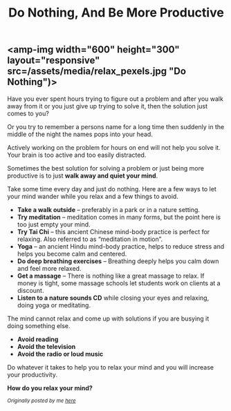 ﻿---
layout: post
title: Do Nothing, And Be More Productive
---

<amp-img width="600" height="300" layout="responsive" src=/assets/media/relax_pexels.jpg "Do Nothing")></amp-img>
---

<div class="message">
Have you ever spent hours trying to figure out a problem and after you walk away from it or you just give up trying to solve it, then the solution just comes to you?</div>

Or you try to remember a persons name for a long time then suddenly in the middle of the night the names pops into your head.

Actively working on the problem for hours on end will not help you solve it. Your brain is too active and too easily distracted.

Sometimes the best solution for solving a problem or just being more productive is to just <strong>walk away and quiet your mind</strong>.

Take some time every day and just do nothing. Here are a few ways to let your mind wander while you relax and a few things to avoid.

* <strong>Take a walk outside</strong> – preferably in a park or in a nature setting.
* <strong>Try meditation</strong> – meditation comes in many forms, but the point here is too just empty your mind.
* <strong>Try Tai Chi</strong> – this ancient Chinese mind-body practice is perfect for relaxing. Also referred to as “meditation in motion”.
* <strong>Yoga</strong> – an ancient Hindu mind-body practice, helps to reduce stress and helps you become calm and centered.
* <strong>Do deep breathing exercises</strong> – Breathing deeply helps you calm down and feel more relaxed.
* <strong>Get a massage</strong> – There is nothing like a great massage to relax. If money is tight, some massage schools let students work on clients at a discount.
* <strong>Listen to a nature sounds CD</strong> while closing your eyes and relaxing, doing yoga or meditating.

The mind cannot relax and come up with solutions if you are busying it doing something else.

* <strong>Avoid reading</strong>
* <strong>Avoid the television</strong>
* <strong>Avoid the radio or loud music</strong>

Do whatever it takes to help you to relax your mind and you will increase your productivity.

<strong>How do you relax your mind?</strong>

<small><em>Originally posted by me [here](http://www.pegasusteam.com/do-nothing-to-be-more-productive/)</em></small>

